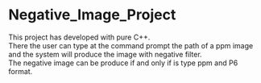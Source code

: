 # Negative_Image_Project

This project has developed with pure C++. <br>
There the user can type at the command prompt the path of a ppm image and the system will produce the image with negative filter.<br>
The negative image can be produce if and only if is type ppm and P6 format.
